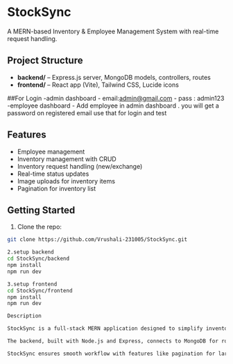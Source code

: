 # StockSync

A MERN-based Inventory & Employee Management System with real-time request handling.

## Project Structure
- **backend/** – Express.js server, MongoDB models, controllers, routes
- **frontend/** – React app (Vite), Tailwind CSS, Lucide icons

##For Login
-admin dashboard - email:admin@gmail.com
                 - pass : admin123
-employee dashboard - Add employee in admin dashboard . you will get a password on registered email use that for login and test 

## Features
- Employee management
- Inventory management with CRUD
- Inventory request handling (new/exchange)
- Real-time status updates
- Image uploads for inventory items
- Pagination for inventory list

## Getting Started

1. Clone the repo:

```bash
git clone https://github.com/Vrushali-231005/StockSync.git

2.setup backend
cd StockSync/backend
npm install
npm run dev

3.setup frontend
cd StockSync/frontend
npm install
npm run dev

Description

StockSync is a full-stack MERN application designed to simplify inventory and employee management in organizations. With this system, administrators can efficiently manage employees, track inventory items, and handle real-time inventory requests. The app supports both new and exchange requests, allowing employees to request new items or replace defective ones seamlessly.

The backend, built with Node.js and Express, connects to MongoDB for robust data management. Inventory items include details such as name, description, category, total quantity, available quantity, and images. Administrators can perform CRUD operations on inventory and monitor all requests in real-time. The frontend leverages React with Vite, Tailwind CSS, and Lucide icons for a fast, responsive, and visually appealing interface.

StockSync ensures smooth workflow with features like pagination for large inventory lists, image uploads for easier identification of items, and automated handling of employee-inventory assignments. It is ideal for small to medium-sized organizations aiming to digitize their inventory management processes while maintaining simplicity and efficiency.
